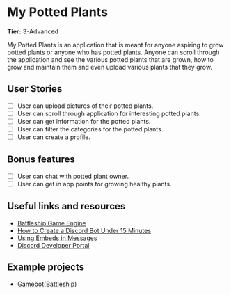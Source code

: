 # My Potted Plants

**Tier:** 3-Advanced

My Potted Plants is an application that is meant for anyone aspiring to grow 
potted plants or anyone who has potted plants. Anyone can scroll through the 
application and see the various potted plants that are grown, how to grow and 
maintain them and even upload various plants that they grow. 


## User Stories

-   [ ] User can upload pictures of their potted plants.
-   [ ] User can scroll through application for interesting potted plants.
-   [ ] User can get information for the potted plants.
-   [ ] User can filter the categories for the potted plants.
-   [ ] User can create a profile.

## Bonus features

-   [ ] User can chat with potted plant owner.
-   [ ] User can get in app points for growing healthy plants.

## Useful links and resources

- [Battleship Game Engine](./Battleship-Game-Engine.md)
- [How to Create a Discord Bot Under 15 Minutes](https://medium.freecodecamp.org/how-to-create-a-discord-bot-under-15-minutes-fb2fd0083844)
- [Using Embeds in Messages](https://anidiots.guide/first-bot/using-embeds-in-messages)
- [Discord Developer Portal](https://discordapp.com/developers/docs/intro)

## Example projects

- [Gamebot(Battleship)](https://repl.it/talk/challenge/GameBot-Battleship/8813)
